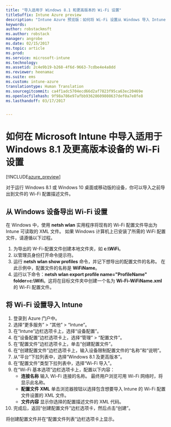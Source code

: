 ```yaml
---
title: "导入适用于 Windows 8.1 和更高版本的 Wi-Fi 设置"
titleSuffix: Intune Azure preview
description: "Intune Azure 预览版：如何将 Wi-Fi 设置从 Windows 导入 Intune Wi-Fi 配置文件。"
keywords: 
author: robstackmsft
ms.author: robstack
manager: angrobe
ms.date: 02/15/2017
ms.topic: article
ms.prod: 
ms.service: microsoft-intune
ms.technology: 
ms.assetid: 2c4e9b19-b268-4f6d-9663-7cdbe4e4a8dd
ms.reviewer: heenamac
ms.suite: ems
ms.custom: intune-azure
translationtype: Human Translation
ms.sourcegitcommit: ca4f1adc5704ecd66d2af7823f95ca63ec20469e
ms.openlocfilehash: 9f98a786e97afbb93628609808637def0a7e8fe8
ms.lasthandoff: 03/17/2017


---
```


# <a name="how-to-import-wi-fi-settings-for-windows-81-and-later-devices-in-microsoft-intune"></a>如何在 Microsoft Intune 中导入适用于 Windows 8.1 及更高版本设备的 Wi-Fi 设置

[!INCLUDE[azure_preview](../includes/azure_preview.md)]

对于运行 Windows 8.1 或 Windows 10 桌面或移动版的设备，你可以导入之前导出到文件的 Wi-Fi 配置描述文件。

## <a name="export-wi-fi-settings-from-a-windows-device"></a>从 Windows 设备导出 Wi-Fi 设置

在 Windows 中，使用 **netsh wlan** 实用程序将现有的 Wi-Fi 配置文件导出为 Intune 可读取的 XML 文件。 如果 Windows 计算机上已安装了所需的 WiFi 配置文件，请遵循以下过程。
1. 为导出的 W-Fi-配置文件创建本地文件夹，如 **c:\WiFi**。
1. 以管理员身份打开命令提示符。
1. 运行 **netsh wlan show profiles** 命令，并记下想导出的配置文件的名称。 在此示例中，配置文件的名称是 **WiFiName**。
1. 运行以下命令：**netsh wlan export profile name="ProfileName" folder=c:\Wifi**。这将在目标文件夹中创建一个名为 **Wi-Fi-WiFiName.xml** 的 Wi-Fi 配置文件。

## <a name="import-the-wi-fi-settings-into-intune"></a>将 Wi-Fi 设置导入 Intune

1. 登录到 Azure 门户中。
2. 选择“更多服务” > “其他” > “Intune”。
3. 在“Intune”边栏选项卡上，选择“设备配置”。
2. 在“设备配置”边栏选项卡上，选择“管理” > “配置文件”。
3. 在“配置文件”边栏选项卡上，单击“创建配置文件”。
4. 在“创建配置文件”边栏选项卡上，输入设备限制配置文件的“名称”和“说明”。
5. 从“平台”下拉列表中，选择“Windows 8.1 及更高版本”。
6. 在“配置文件”类型下拉列表中，选择“Wi-Fi 导入”。
7. 在“Wi-Fi 基本选项”边栏选项卡上，配置以下内容：
    - **连接名称** 输入 Wi-Fi 连接的名称。 最终用户浏览可用 Wi-Fi 网络时，将显示此名称。
    - **配置文件 XML** 单击浏览器按钮以选择包含想要导入 Intune 的 Wi-Fi 配置文件设置的 XML 文件。
    - **文件内容** 显示你选择的配置描述文件的 XML 代码。
8. 完成后，返回“创建配置文件”边栏选项卡，然后点击“创建”。

将创建配置文件并在“配置文件列表”边栏选项卡上显示。

